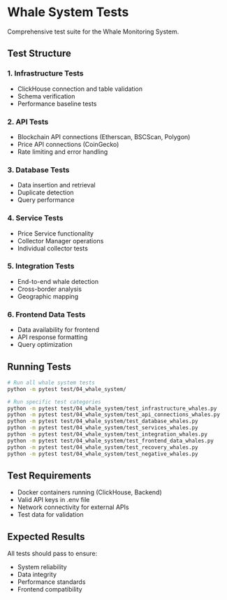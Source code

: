# Whale System Tests

Comprehensive test suite for the Whale Monitoring System.

## Test Structure

### 1. Infrastructure Tests
- ClickHouse connection and table validation
- Schema verification
- Performance baseline tests

### 2. API Tests
- Blockchain API connections (Etherscan, BSCScan, Polygon)
- Price API connections (CoinGecko)
- Rate limiting and error handling

### 3. Database Tests
- Data insertion and retrieval
- Duplicate detection
- Query performance

### 4. Service Tests
- Price Service functionality
- Collector Manager operations
- Individual collector tests

### 5. Integration Tests
- End-to-end whale detection
- Cross-border analysis
- Geographic mapping

### 6. Frontend Data Tests
- Data availability for frontend
- API response formatting
- Query optimization

## Running Tests

```bash
# Run all whale system tests
python -m pytest test/04_whale_system/

# Run specific test categories
python -m pytest test/04_whale_system/test_infrastructure_whales.py
python -m pytest test/04_whale_system/test_api_connections_whales.py
python -m pytest test/04_whale_system/test_database_whales.py
python -m pytest test/04_whale_system/test_services_whales.py
python -m pytest test/04_whale_system/test_integration_whales.py
python -m pytest test/04_whale_system/test_frontend_data_whales.py
python -m pytest test/04_whale_system/test_recovery_whales.py
python -m pytest test/04_whale_system/test_negative_whales.py
```

## Test Requirements

- Docker containers running (ClickHouse, Backend)
- Valid API keys in .env file
- Network connectivity for external APIs
- Test data for validation

## Expected Results

All tests should pass to ensure:
- System reliability
- Data integrity
- Performance standards
- Frontend compatibility
